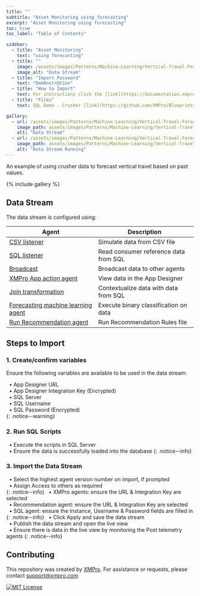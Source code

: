 ```yaml
---
title: ""
subtitle: "Asset Monitoring using forecasting"
excerpt: "Asset Monitoring using forecasting"
toc: true
toc_label: "Table of Contents"

sidebar:
  - title: "Asset Monitoring"
    text: "using forecasting"
  - title: ""
    image: /assets/images/Patterns/Machine-Learning/Vertical-Travel-Forecasting/DataStream_01.png
    image_alt: "Data Stream"
  - title: "Import Password"
    text: "Dem0nstr@t1on"
  - title: "How to Import"
    text: For instructions click the [link](https://documentation.xmpro.com/how-tos/import-export-and-clone#importing "Click Here")
  - title: "Files"
    text: SQL Demo - Crusher [link](https://github.com/XMPro/Blueprints-Accelerators-Patterns/blob/master/Patterns/Machine%20Learning/Vertical%20Travel%20-%20Forecasting/SQL%20Scripts/%5BDemoCrusher%5D.sql "Click Here") <br />Data Stream [link](https://github.com/XMPro/Blueprints-Accelerators-Patterns/blob/master/Patterns/Machine%20Learning/Vertical%20Travel%20-%20Forecasting/Vertical%20Travel%20Forecasting.xuc"Click Here")

gallery:
  - url: /assets/images/Patterns/Machine-Learning/Vertical-Travel-Forecasting/DataStream_01.png
    image_path: assets/images/Patterns/Machine-Learning/Vertical-Travel-Forecasting/DataStream_01.png
    alt: "Data Stream"
  - url: /assets/images/Patterns/Machine-Learning/Vertical-Travel-Forecasting/DataStream_Running_01.png
    image_path: assets/images/Patterns/Machine-Learning/Vertical-Travel-Forecasting/DataStream_Running_01.png
    alt: "Data Stream Running"
---
```

An example of using crusher data to forecast vertical travel based on past values.

{% include gallery %}

## Data Stream
The data stream is configured using: 

| Agent            | Description                                                  |
| --------         | ------------------------------------------------------------ |
| <a href="https://xmpro.gitbook.io/csv/" target="_blank">CSV listener</a>     | Simulate data from CSV file           |
| <a href="https://xmpro.gitbook.io/azure-sql/" target="_blank">SQL listener</a>     | Read consumer reference data from SQL           |
| <a href="https://xmpro.gitbook.io/broadcast/" target="_blank">Broadcast</a>     | Broadcast data to other agents           |
| <a href="https://xmpro.gitbook.io/xmpro-app/" target="_blank">XMPro App action agent</a>     | View data in the App Designer           |
| <a href="https://xmpro.gitbook.io/join/" target="_blank">Join transformation</a>     | Contextualize data with data from SQL           |
| <a href="https://xmpro.gitbook.io/forecasting/" target="_blank">Forecasting machine learning agent</a>     | Execute binary classification on data           |
| <a href="https://xmpro.gitbook.io/run-recommendation/" target="_blank">Run Recommendation agent</a>     | Run Recommendation Rules file           |

## Steps to Import

### 1. Create/confirm variables
Ensure the following variables are available to be used in the data stream:

&nbsp;&nbsp;&#8226; App Designer URL<br />
&nbsp;&nbsp;&#8226; App Designer Integration Key (Encrypted)<br />
&nbsp;&nbsp;&#8226; SQL Server<br />
&nbsp;&nbsp;&#8226; SQL Username<br />
&nbsp;&nbsp;&#8226; SQL Password (Encrypted)<br />
{: .notice--warning}

### 2. Run SQL Scripts

&nbsp;&nbsp;&#8226; Execute the scripts in SQL Server<br />
&nbsp;&nbsp;&#8226; Ensure the data is successfully loaded into the database 
{: .notice--info}

### 3. Import the Data Stream

&nbsp;&nbsp;&#8226; Select the highest agent version number on import, if prompted<br />
&nbsp;&nbsp;&#8226; Assign Access to others as required<br />
{: .notice--info}
&nbsp;&nbsp;&#8226; XMPro agents: ensure the URL & Integration Key are selected<br />
&nbsp;&nbsp;&#8226; Recommendation agent: ensure the URL & Integration Key are selected<br />
&nbsp;&nbsp;&#8226; SQL agent: ensure the Instance, Username & Password fields are filled in<br />
{: .notice--info}
&nbsp;&nbsp;&#8226; Click Apply and save the data stream<br />
&nbsp;&nbsp;&#8226; Publish the data stream and open the live view<br />
&nbsp;&nbsp;&#8226; Ensure there is data in the live view by monitoring the Post telemetry agents
{: .notice--info}

## Contributing
This repository was created by <a href="https://xmpro.com/">XMPro</a>. 
For assistance or requests, please contact <a href="mailto:support@xmpro.com">support@xmpro.com</a>

[![MIT License](https://img.shields.io/badge/License-MIT-green.svg)](https://choosealicense.com/licenses/mit/)